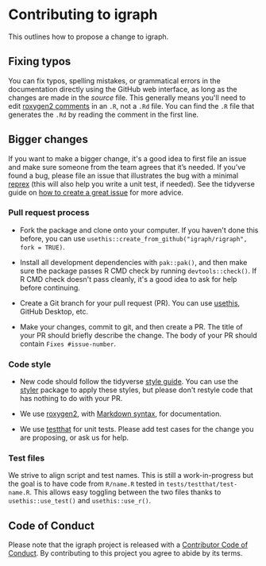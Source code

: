 # Contributing to igraph

This outlines how to propose a change to igraph.

## Fixing typos

You can fix typos, spelling mistakes, or grammatical errors in the documentation directly using the GitHub web interface, 
as long as the changes are made in the _source_ file. 
This generally means you'll need to edit [roxygen2 comments](https://roxygen2.r-lib.org/articles/roxygen2.html) in an `.R`, not a `.Rd` file. 
You can find the `.R` file that generates the `.Rd` by reading the comment in the first line.

## Bigger changes

If you want to make a bigger change, it's a good idea to first file an issue and make sure someone from the team agrees that it’s needed. 
If you’ve found a bug, 
please file an issue that illustrates the bug with a minimal [reprex](https://www.tidyverse.org/help/#reprex) 
(this will also help you write a unit test, if needed).
See the tidyverse guide on [how to create a great issue](https://code-review.tidyverse.org/issues/) for more advice.

### Pull request process

*   Fork the package and clone onto your computer. 
    If you haven't done this before, you can use `usethis::create_from_github("igraph/rigraph", fork = TRUE)`.

*   Install all development dependencies with `pak::pak()`, 
    and then make sure the package passes R CMD check by running `devtools::check()`. 
    If R CMD check doesn't pass cleanly, it's a good idea to ask for help before continuing. 
*   Create a Git branch for your pull request (PR). 
    You can use [usethis](https://usethis.r-lib.org/articles/pr-functions.html), GitHub Desktop, etc.

*   Make your changes, commit to git, and then create a PR.
    The title of your PR should briefly describe the change.
    The body of your PR should contain `Fixes #issue-number`.

### Code style

*   New code should follow the tidyverse [style guide](https://style.tidyverse.org). 
    You can use the [styler](https://CRAN.R-project.org/package=styler) package to apply these styles, but please don't restyle code that has nothing to do with your PR.  

*  We use [roxygen2](https://cran.r-project.org/package=roxygen2), 
   with [Markdown syntax](https://cran.r-project.org/web/packages/roxygen2/vignettes/rd-formatting.html), 
   for documentation.  

*  We use [testthat](https://cran.r-project.org/package=testthat) for unit tests. 
   Please add test cases for the change you are proposing, or ask us for help.

### Test files

We strive to align script and test names. 
This is still a work-in-progress but the goal is to have code from `R/name.R` tested in `tests/testthat/test-name.R`.
This allows easy toggling between the two files thanks to `usethis::use_test()` and `usethis::use_r()`.

## Code of Conduct

Please note that the igraph project is released with a [Contributor Code of Conduct](https://igraph.org/code-of-conduct.html). 
By contributing to this project you agree to abide by its terms.
